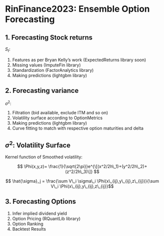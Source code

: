 # RinFinance2023: Ensemble Option Forecasting

## 1. Forecasting Stock returns

*S*<sub>*t*</sub>:

1.  Features as per Bryan Kelly’s work (ExpectedReturns library soon)
2.  Missing values (ImputeFin library)
3.  Standardization (FactorAnalytics library)
4.  Making predictions (lightgbm library)

## 2. Forecasting variance

*σ*<sup>2</sup>:

1.  Filtration (bid available, exclude ITM and so on)
2.  Volatility surface according to OptionMetrics
3.  Making predictions (lightgbm library)
4.  Curve fitting to match with respective option maturities and delta

## *σ*<sup>2</sup>: Volatility Surface

Kernel function of Smoothed volatility:

$$ \Phi(x,y,z)= \frac{1}{\sqrt{2\pi}}e^{\[(x^2/2h\_1)+(y^2/2h\_2)+(z^2/2h\_3)\]} $$

$$ \hat{\sigma}_j = \frac{\sum V\_i \sigma\_i \Phi(x\_{ij},y\_{ij},z\_{ij})}{\sum V\_i \Phi(x\_{ij},y\_{ij},z\_{ij}}$$

## 3. Forecasting Options

1.  Infer implied dividend yield
2.  Option Pricing (RQuantLib library)
3.  Option Ranking
4.  Backtest Results
